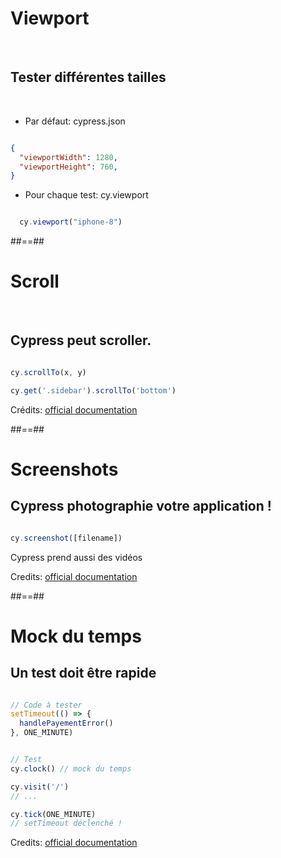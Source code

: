 # Viewport
<br/>

## Tester différentes tailles
<br/>

* Par défaut: cypress.json

```json

{
  "viewportWidth": 1280,
  "viewportHeight": 760,
}


```


* Pour chaque test: cy.viewport

```js

  cy.viewport("iphone-8")


```

##==##

# Scroll
<br/>

## Cypress peut scroller.

```js

cy.scrollTo(x, y)

cy.get('.sidebar').scrollTo('bottom')


```

Crédits: [official documentation](https://docs.cypress.io/api/commands/scrollto)

##==##

# Screenshots

## Cypress photographie votre application !
  
```js

cy.screenshot([filename])


```

Cypress prend aussi des vidéos


Credits: [official documentation](https://docs.cypress.io/api/commands/screenshot)

##==##

# Mock du temps

## Un test doit être rapide

```js

// Code à tester
setTimeout(() => {
  handlePayementError()
}, ONE_MINUTE)


```

```js 

// Test
cy.clock() // mock du temps

cy.visit('/')
// ...

cy.tick(ONE_MINUTE)
// setTimeout déclenché !


```

Credits: [official documentation](https://docs.cypress.io/api/commands/clock)

